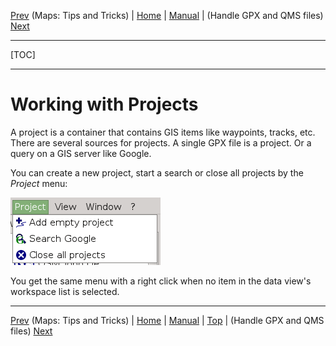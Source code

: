 [Prev](DocMapsTipsTricks) (Maps: Tips and Tricks) | [Home](Home) | [Manual](DocMain) | (Handle GPX and QMS files) [Next](DocHandleGpxFiles)
- - -
[TOC]
- - -

# Working with Projects

A project is a container that contains GIS items like waypoints, tracks, etc. There are several sources for projects. A single GPX file is a project. Or a query on a GIS server like Google. 

You can create a new project, start a search or close all projects by the _Project_ menu:

![Alt text](images/DocWorkingWithProjects/maproom1.png)

You get the same menu with a right click when no item in the data view's workspace list is selected.

- - -
[Prev](DocMapsTipsTricks) (Maps: Tips and Tricks) | [Home](Home) | [Manual](DocMain) | [Top](#) | (Handle GPX and QMS files) [Next](DocHandleGpxFiles)
